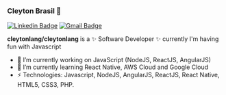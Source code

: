### Cleyton Brasil 👋

[![Linkedin Badge](https://img.shields.io/badge/-danielobara-blue?style=flat-square&logo=Linkedin&logoColor=white&link=https://www.linkedin.com/in/cleytonbrasil/)](https://www.linkedin.com/in/cleytonbrasil/)
[![Gmail Badge](https://img.shields.io/badge/-cleytonb40@gmail.com-c14438?style=flat-square&logo=Gmail&logoColor=white&link=mailto:cleytonb40@gmail.com)](mailto:cleytonb40@gmail.com)

**cleytonlang/cleytonlang** is a ✨ Software Developer ✨ currently I'm having fun with Javascript

- 🔭 I’m currently working on JavaScript (NodeJS, ReactJS, AngularJS)
- 🌱 I’m currently learning React Native, AWS Cloud and Google Cloud 
- ⚡ Technologies: Javascript, NodeJS, AngularJS, ReactJS, React Native, HTML5, CSS3, PHP.

